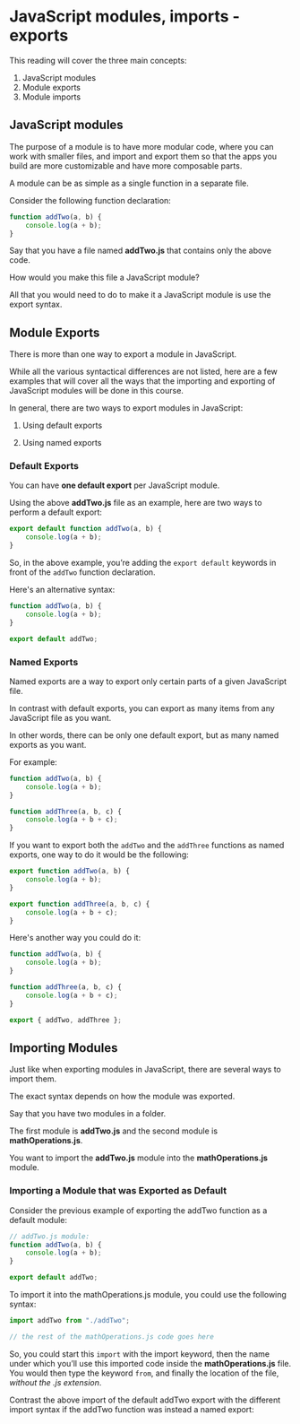 # JavaScript modules, imports - exports

This reading will cover the three main concepts:

1. JavaScript modules
2. Module exports
3. Module imports

## JavaScript modules

The purpose of a module is to have more modular code, where you can work with smaller files, and import and export them so that the apps you build are more customizable and have more composable parts.

A module can be as simple as a single function in a separate file.

Consider the following function declaration:

```js
function addTwo(a, b) {
    console.log(a + b);
}
```

Say that you have a file named **addTwo.js** that contains only the above code.

How would you make this file a JavaScript module?

All that you would need to do to make it a JavaScript module is use the export syntax.

## Module Exports

There is more than one way to export a module in JavaScript.

While all the various syntactical differences are not listed, here are a few examples that will cover all the ways that the importing and exporting of JavaScript modules will be done in this course.

In general, there are two ways to export modules in JavaScript:

1. Using default exports 

2. Using named exports

### Default Exports

You can have **one default export** per JavaScript module.

Using the above **addTwo.js** file as an example, here are two ways to perform a default export:

```js
export default function addTwo(a, b) {
    console.log(a + b);
}
```

So, in the above example, you’re adding the `export default` keywords in front of the `addTwo` function declaration.

Here's an alternative syntax:

```js
function addTwo(a, b) {
    console.log(a + b);
}

export default addTwo;
```

### Named Exports

Named exports are a way to export only certain parts of a given JavaScript file.

In contrast with default exports, you can export as many items from any JavaScript file as you want.

In other words, there can be only one default export, but as many named exports as you want.

For example:

```js
function addTwo(a, b) {
    console.log(a + b);
}

function addThree(a, b, c) {
    console.log(a + b + c);
}
```

If you want to export both the `addTwo` and the `addThree` functions as named exports, one way to do it would be the following:

```js
export function addTwo(a, b) {
    console.log(a + b);
}

export function addThree(a, b, c) {
    console.log(a + b + c);
}
```

Here's another way you could do it:

```js
function addTwo(a, b) {
    console.log(a + b);
}

function addThree(a, b, c) {
    console.log(a + b + c);
}

export { addTwo, addThree };
```

## Importing Modules

Just like when exporting modules in JavaScript, there are several ways to import them.

The exact syntax depends on how the module was exported.

Say that you have two modules in a folder.

The first module is **addTwo.js** and the second module is **mathOperations.js**.

You want to import the **addTwo.js** module into the **mathOperations.js** module.

### Importing a Module that was Exported as Default

Consider the previous example of exporting the addTwo function as a default module:

```js
// addTwo.js module:
function addTwo(a, b) {
    console.log(a + b);
}

export default addTwo;
```

To import it into the mathOperations.js module, you could use the following syntax:

```js
import addTwo from "./addTwo";

// the rest of the mathOperations.js code goes here
```

So, you could start this `import` with the import keyword, then the name under which you’ll use this imported code inside the **mathOperations.js** file. You would then type the keyword `from`, and finally the location of the file, *without the .js extension*.

Contrast the above import of the default addTwo export with the different import syntax if the addTwo function was instead a named export: